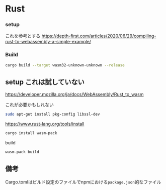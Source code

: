 # Rust

### setup

これを参考とする
https://depth-first.com/articles/2020/06/29/compiling-rust-to-webassembly-a-simple-example/

### Build

```bash
cargo build --target wasm32-unknown-unknown --release
```

## setup これは試していない

https://developer.mozilla.org/ja/docs/WebAssembly/Rust_to_wasm


これが必要かもしれない
```bash
sudo apt-get install pkg-config libssl-dev
```

https://www.rust-lang.org/tools/install

```bash
cargo install wasm-pack
```

build
```bash
wasm-pack build
```

## 備考

Cargo.tomlはビルド設定のファイルでnpmにおける`package.json`的なファイル